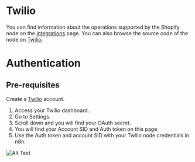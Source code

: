# Twilio
You can find information about the operations supported by the Shopify node on the [integrations](https://n8n.io/integrations/n8n-nodes-base.twilio) page. You can also browse the source code of the node on [Twilio](https://github.com/n8n-io/n8n/tree/master/packages/nodes-base/nodes/Twilio).

# Authentication

## Pre-requisites

Create a [Twilio](https://twilio.com/) account.

1. Access your Twilio dashboard.
2. Go to Settings.
3. Scroll down and you will find your OAuth secret. 
4. You will find your Account SID and Auth token on this page.
5. Use the Auth token and account SID with your Twilio node credentials in n8n.

![Alt Text](https://i.imgur.com/YVzcFgE.gif)










